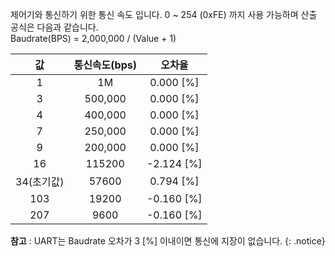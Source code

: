 제어기와 통신하기 위한 통신 속도 입니다. 0 ~ 254 (0xFE) 까지 사용 가능하며 산출 공식은 다음과 같습니다.  
Baudrate(BPS) = 2,000,000 / (Value + 1)

| 값     | 통신속도(bps)     | 오차율     |
| :------------: | :------------: | :------------: |
|1|1M|0.000 [%]|
|3|500,000| 0.000 [%]|
|4|400,000| 0.000 [%]|
|7|250,000| 0.000 [%]|
|9|200,000| 0.000 [%]|
|16|115200| -2.124 [%]|
|34(초기값)|57600| 0.794 [%]|
|103|19200| -0.160 [%]|
|207|9600| -0.160 [%]|

**참고** : UART는 Baudrate 오차가 3 [%] 이내이면 통신에 지장이 없습니다.
{: .notice}
